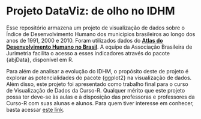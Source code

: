 # Projeto DataViz: de olho no IDHM

<p align="justify"> 
  
  Esse repositório armazena um projeto de visualização de dados sobre o Índice de Desenvolvimento Humano dos municípios brasileiros ao longo dos anos de 1991, 2000 e 2010. Foram utilizados dados do [**Atlas do Desenvolvimento Humano no Brasil**](<http://www.atlasbrasil.org.br/>). A equipe da Associação Brasileira de Jurimetria facilita o acesso a esses indicadores através do pacote {abjData}, disponível em R. </p>

<p align="justify"> 
  
  Para além de analisar a evolução do IDHM, o propósito deste de projeto é explorar as potencialidades do pacote {ggplot2} na visualização de dados. Além disso, este projeto foi apresentado como trabalho final para o curso de Visualização de Dados da Curso-R. Qualquer mérito que este projeto possa ter deve-se às aulas e à disposição das professoras e professores da Curso-R com suas alunas e alunos. Para quem tiver interesse em conhecer, basta acessar [este link](<https://curso-r.com/>). </p>
